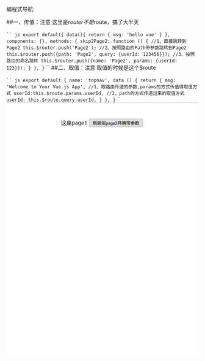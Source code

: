 编程式导航:

##一、传值：注意 这里是$router不是$route，搞了大半天

` `` js
    export default{
        data(){
            return {
                msg: 'hello vue'
            }
        },
        components: {},
        methods: {
            skip2Page2: function () {
                //1、直接跳转到Page2
                this.$router.push('Page2');
                //2、按照路由的Path带参数跳转到Page2
                this.$router.push({path: 'Page2', query: {userId: 123456}});
                //3、按照路由的命名跳转
                this.$router.push({name: 'Page2', params: {userId: 123}});
            }
        },
    }
` ``
##二、取值：注意 取值的时候是这个$route

` `` js
    export default {
        name: 'topnav',
        data () {
            return {
                msg: 'Welcome to Your Vue.js App',
                //1、取路由传递的参数,params的方式传值得取值方式
                userId:this.$route.params.userId,
                //2、path的方式传递过来的取值方式
                userId: this.$route.query.userId,
            }
        },
    }
` ``
![image](https://github.com/jiekekeji/MVueWebpack/blob/master/demo005/preview/123.gif)